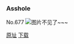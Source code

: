 ### Asshole
No.677
![图片不见了~~~](https://imgs.xkcd.com/comics/asshole.png)

[原址](https://xkcd.com//677) [下载](https://imgs.xkcd.com/comics/asshole.png)

